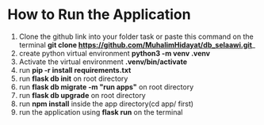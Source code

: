 How to Run the Application
=======
1. Clone the github link into your folder task or
   paste this command on the terminal __git clone https://github.com/MuhalimHidayat/db_selaawi.git___
2. create python virtual environment __python3 -m venv .venv__
3. Activate the virtual environment __.venv/bin/activate__
4. run __pip -r install requirements.txt__
5. run __flask db init__ on root directory
6. run __flask db migrate -m "run apps"__ on root directory
7. run __flask db upgrade__ on root directory
8. run __npm install__ inside the app directory(cd app/ first)
9. run the application using __flask run__ on the terminal
